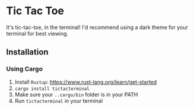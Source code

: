 # Tic Tac Toe

It's tic-tac-toe, in the terminal! I'd recommend using a dark theme for your terminal
for best viewing.

## Installation

### Using Cargo

1. Install `Rustup`: https://www.rust-lang.org/learn/get-started
2. `cargo install tictacterminal`
3. Make sure your `..cargo/bin` folder is in your PATH
4. Run `tictacterminal` in your terminal


